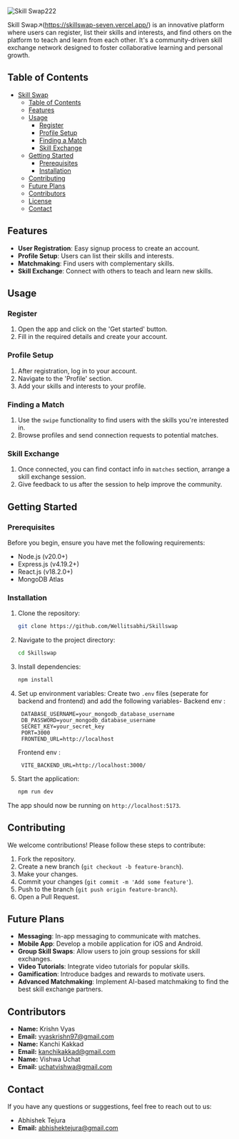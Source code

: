![Skill Swap222](https://github.com/Wellitsabhi/Skillswap/assets/63799853/9e597edd-7a40-4a03-b7d8-0cdeaf1b792f)

Skill Swap↗️(https://skillswap-seven.vercel.app/) is an innovative platform where users can register, list their skills and interests, and find others on the platform to teach and learn from each other. It's a community-driven skill exchange network designed to foster collaborative learning and personal growth.

## Table of Contents
- [Skill Swap](#skill-swap)
  - [Table of Contents](#table-of-contents)
  - [Features](#features)
  - [Usage](#usage)
    - [Register](#register)
    - [Profile Setup](#profile-setup)
    - [Finding a Match](#finding-a-match)
    - [Skill Exchange](#skill-exchange)
  - [Getting Started](#getting-started)
    - [Prerequisites](#prerequisites)
    - [Installation](#installation)
  - [Contributing](#contributing)
  - [Future Plans](#future-plans)
  - [Contributors](#contributors)
  - [License](#license)
  - [Contact](#contact)

## Features
- **User Registration**: Easy signup process to create an account.
- **Profile Setup**: Users can list their skills and interests.
- **Matchmaking**: Find users with complementary skills.
- **Skill Exchange**: Connect with others to teach and learn new skills.

## Usage

### Register
1. Open the app and click on the 'Get started' button.
2. Fill in the required details and create your account.

### Profile Setup
1. After registration, log in to your account.
2. Navigate to the 'Profile' section.
3. Add your skills and interests to your profile.

### Finding a Match
1. Use the `swipe` functionality to find users with the skills you're interested in.
2. Browse profiles and send connection requests to potential matches.

### Skill Exchange
1. Once connected, you can find contact info in `matches` section, arrange a skill exchange session.
2. Give feedback to us after the session to help improve the community.

## Getting Started

### Prerequisites
Before you begin, ensure you have met the following requirements:
- Node.js (v20.0+)
- Express.js (v4.19.2+)
- React.js (v18.2.0+)
- MongoDB Atlas

### Installation
1. Clone the repository:
   ```bash
   git clone https://github.com/Wellitsabhi/Skillswap
   ```
2. Navigate to the project directory:
   ```bash
   cd Skillswap
   ```
3. Install dependencies:
   ```bash
   npm install
   ```
4. Set up environment variables:
   Create two `.env` files (seperate for backend and frontend) and add the following variables-
   Backend env :
   ```plaintext
    DATABASE_USERNAME=your_mongodb_database_username
    DB_PASSWORD=your_mongodb_database_username
    SECRET_KEY=your_secret_key
    PORT=3000
    FRONTEND_URL=http://localhost
   ```
   Frontend env :
   ```plaintext
    VITE_BACKEND_URL=http://localhost:3000/
   ```

5. Start the application:
   ```bash
   npm run dev
   ```

The app should now be running on `http://localhost:5173`.

## Contributing
We welcome contributions! Please follow these steps to contribute:
1. Fork the repository.
2. Create a new branch (`git checkout -b feature-branch`).
3. Make your changes.
4. Commit your changes (`git commit -m 'Add some feature'`).
5. Push to the branch (`git push origin feature-branch`).
6. Open a Pull Request.

## Future Plans
- **Messaging**: In-app messaging to communicate with matches.
- **Mobile App**: Develop a mobile application for iOS and Android.
- **Group Skill Swaps**: Allow users to join group sessions for skill exchanges.
- **Video Tutorials**: Integrate video tutorials for popular skills.
- **Gamification**: Introduce badges and rewards to motivate users.
- **Advanced Matchmaking**: Implement AI-based matchmaking to find the best skill exchange partners.

## Contributors
- **Name:** Krishn Vyas  
- **Email:** vyaskrishn97@gmail.com
- **Name:** Kanchi Kakkad  
- **Email:** kanchikakkad@gmail.com
- **Name:** Vishwa Uchat  
- **Email:** uchatvishwa@gmail.com

## Contact
If you have any questions or suggestions, feel free to reach out to us:
-  Abhishek Tejura  
- **Email:** abhishektejura@gmail.com
